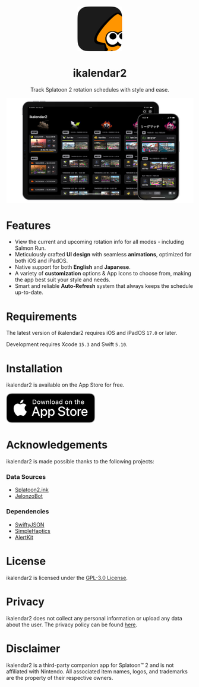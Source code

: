 <!-- markdownlint-disable MD033 MD041 -->
<p align="center">
  <img
    src="./Resources/MetaAssets/AppIcons/ikalendar2-app-icon-default-masked.png"
    alt="ikalendar2 logo"
    width=120/>
</p>

<h1 align="center"/>ikalendar2</h1>

<p align="center">
Track Splatoon 2 rotation schedules with style and ease.
</p>

![Preview](./Resources/MetaAssets/Screenshots/MainMockup.png)

# Features

- View the current and upcoming rotation info for all modes - including Salmon Run.
- Meticulously crafted **UI design** with seamless **animations**, optimized for both iOS and iPadOS.
- Native support for both **English** and **Japanese**.
- A variety of **customization** options & App Icons to choose from, making the app best suit your style and needs.
- Smart and reliable **Auto-Refresh** system that always keeps the schedule up-to-date.

# Requirements

The latest version of ikalendar2 requires iOS and iPadOS `17.0` or later.

Development requires Xcode `15.3` and Swift `5.10`.

# Installation

ikalendar2 is available on the App Store for free.

[![Download on the App Store](./Resources/MetaAssets/Badges/Download_on_the_App_Store_Badge_US-UK_RGB_blk_092917.svg)](https://apps.apple.com/app/ikalendar2/id1529193361)

# Acknowledgements

ikalendar2 is made possible thanks to the following projects:

<!-- markdownlint-disable-next-line MD001 -->
### Data Sources

- [Splatoon2.ink](https://github.com/misenhower/splatoon2.ink)
- [JelonzoBot](https://splatoon.oatmealdome.me/about)

### Dependencies

- [SwiftyJSON](https://github.com/SwiftyJSON/SwiftyJSON)
- [SimpleHaptics](https://github.com/notbd/SimpleHaptics)
- [AlertKit](https://github.com/sparrowcode/AlertKit)

# License

ikalendar2 is licensed under the [GPL-3.0 License](./LICENSE).

# Privacy

ikalendar2 does not collect any personal information or upload any data about the user. The privacy policy can be found [here](https://github.com/notbd/Ikalendar2/wiki/Privacy-Policy).

# Disclaimer

ikalendar2 is a third-party companion app for Splatoon™ 2 and is not affiliated with Nintendo. All associated item names, logos, and trademarks are the property of their respective owners.
